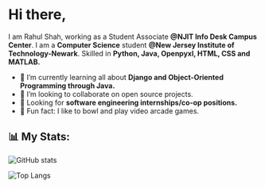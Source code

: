 # Hi there,
I am Rahul Shah, working as a Student Associate **@NJIT Info Desk Campus Center**. I am a **Computer Science** student **@New Jersey Institute of Technology-Newark**.  Skilled in **Python, Java, Openpyxl, HTML, CSS and MATLAB.**

- 🌱 I’m currently learning all about **Django and Object-Oriented Programming through Java.**
- 🤝 I’m looking to collaborate on open source projects.
- 💼 Looking for **software engineering internships/co-op positions.**
- 🌟 Fun fact: I like to bowl and play video arcade games.

## 📊 My Stats:
![GitHub stats](https://github-readme-stats.vercel.app/api?username=rahulnshah&show_icons=true&theme=gotham)

![Top Langs](https://github-readme-stats.vercel.app/api/top-langs/?username=rahulnshah&theme=gotham)





